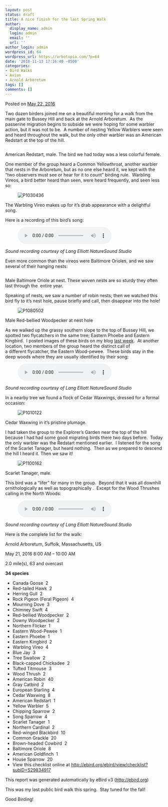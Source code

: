 ```yaml
---
layout: post
status: draft
title: A nice finish for the last Spring Walk
author:
  display_name: admin
  login: admin
  email: ''
  url: ''
author_login: admin
wordpress_id: 64
wordpress_url: https://arbotopia.com/?p=64
date: '2018-11-13 17:16:40 -0500'
categories:
- Bird Walks
- Avian
- Arnold Arboretum
tags: []
comments: []
---
```




<p>Posted on&nbsp;<a href="https://web.archive.org/web/20160725160650/http://www.arbotopia.com/a-nice-finish-for-the-last-spring-walk/">May 22, 2016</a><a href="https://web.archive.org/web/20160725160650/http://www.arbotopia.com:80/a-nice-finish-for-the-last-spring-walk/#"></a><a rel="noreferrer noopener" target="_blank" href="https://web.archive.org/web/20160725160650/http://www.arbotopia.com:80/a-nice-finish-for-the-last-spring-walk/#"></a><a href="https://web.archive.org/web/20160725160650/http://www.arbotopia.com:80/a-nice-finish-for-the-last-spring-walk/#"></a></p>





<p>Two dozen birders joined me on a beautiful morning for a walk from the main gate to Bussey Hill and back at the Arnold Arboretum. &nbsp;As the passerine&nbsp;migration begins to subside we were hoping for some warbler action, but it was not to be. &nbsp;A number of nesting Yellow Warblers were seen and heard throughout the walk, but the only other warbler was an American Redstart at the top of the hill.</p>


<p><!-- wp:image {"id":127} --></p>
<figure class="wp-block-image"><img src="https://arbotopia.com/wp-content/uploads/2018/11/P1050239.jpg" alt="" class="wp-image-127"/></figure>





<p>American Redstart, male. The bird we had today was a less colorful female.</p>





<p>One member of the group heard a Common Yellowthroat, another warbler that nests in the Arboretum, but as no one else heard&nbsp;it, we kept with the &ldquo;two observers must&nbsp;see or&nbsp;hear for it to count&rdquo; birding rule. &nbsp;Warbling Vireos, a bird better heard than seen, were heard frequently, and seen less so:</p>


<p><!-- wp:image {"id":1276} --></p>
<figure class="wp-block-image"><img src="https://web.archive.org/web/20160725160650im_/http://www.arbotopia.com/wp-content/uploads/2016/05/P1030436.jpg" alt="P1030436" class="wp-image-1276"/></figure>





<p>The Warbling Vireo makes up for it&rsquo;s drab appearance with a delightful song.</p>





<p>Here is a recording of this bird&rsquo;s song:</p>


<p><!-- wp:audio {"id":196} --></p>
<figure class="wp-block-audio"><audio controls src="https://arbotopia.com/wp-content/uploads/2018/11/Warbling-vireo-1.mp3"></audio></figure>
<p><!-- /wp:audio --></p>



<p><em>Sound recording courtesy of&nbsp;Lang Elliott NatureSound Studio</em></p>





<p>Even more common than&nbsp;the vireos were Baltimore Orioles, and we saw several of their hanging nests:</p>


<p><!-- wp:image {"id":119} --></p>
<figure class="wp-block-image"><img src="https://arbotopia.com/wp-content/uploads/2018/11/P1030005_1.jpg" alt="" class="wp-image-119"/></figure>





<p>Male Baltimore Oriole at nest. These woven nests are so sturdy they often last through the &nbsp;entire year.</p>





<p>Speaking of nests, we saw a number of robin nests; then we&nbsp;watched&nbsp;this bird fly to it&rsquo;s nest hole, pause briefly and call, then disappear into the hole!</p>


<p><!-- wp:image {"id":903} --></p>
<figure class="wp-block-image"><img src="https://web.archive.org/web/20160725160650im_/http://www.arbotopia.com/wp-content/uploads/2014/10/P1080502.jpg" alt="P1080502" class="wp-image-903"/></figure>





<p>Male Red-bellied Woodpecker at nest hole</p>





<p>As we walked up the grassy southern slope to the top of Bussey Hill, we spotted two flycatchers in the same tree; Eastern Phoebe and Eastern Kingbird. &nbsp;I posted images of these birds on my blog&nbsp;<a href="https://web.archive.org/web/20160725160650/http://www.arbotopia.com/an-urban-wild-in-the-arnold-arboretum/">last week</a>. &nbsp;At another location, two members of the group heard the distinct call of a&nbsp;different&nbsp;flycatcher, the Eastern Wood-pewee. &nbsp;These birds stay in the deep woods&nbsp;where they are usually identified by their song:</p>


<p><!-- wp:audio {"id":195} --></p>
<figure class="wp-block-audio"><audio controls src="https://arbotopia.com/wp-content/uploads/2018/11/E.Wood-pewee.wav"></audio></figure>
<p><!-- /wp:audio --></p>



<p><em>Sound recording courtesy of&nbsp;Lang Elliott NatureSound Studio</em></p>





<p>In a nearby tree we found a flock of Cedar Waxwings,&nbsp;dressed for a formal occasion:</p>


<p><!-- wp:image {"id":1107} --></p>
<figure class="wp-block-image"><img src="https://web.archive.org/web/20160725160650im_/http://www.arbotopia.com/wp-content/uploads/2015/05/P1010122.jpg" alt="P1010122" class="wp-image-1107"/></figure>





<p>Cedar Waxwing in it&rsquo;s pristine plumage.</p>





<p>I had taken the group to the Explorer&rsquo;s Garden near the top of the hill because I had had some good migrating birds there two days before. &nbsp;Today the only warbler was the Redstart mentioned&nbsp;earlier. &nbsp;I listened for the song of the&nbsp;Scarlet Tanager, but heard nothing. &nbsp;Then as we prepared&nbsp;to descend the hill I heard it. Then we saw it!</p>


<p><!-- wp:image {"id":1115} --></p>
<figure class="wp-block-image"><img src="https://web.archive.org/web/20160725160650im_/http://www.arbotopia.com/wp-content/uploads/2015/05/P1100162.jpg" alt="P1100162" class="wp-image-1115"/></figure>





<p>Scarlet Tanager, male.</p>





<p>This bird was a &ldquo;lifer&rdquo; for many in the group. &nbsp;Beyond that it was all downhill ornithologically as well as topographically&nbsp;. &nbsp;Except for the Wood Thrushes calling in the North Woods:</p>


<p><!-- wp:audio {"id":197} --></p>
<figure class="wp-block-audio"><audio controls src="https://arbotopia.com/wp-content/uploads/2018/11/Wood-Thrush-2.mp3"></audio></figure>
<p><!-- /wp:audio --></p>



<p><em>Sound recording courtesy of&nbsp;Lang Elliott NatureSound Studio</em></p>





<p>Here is the complete list for the walk:</p>





<p>Arnold Arboretum, Suffolk, Massachusetts, US</p>





<p>May 21, 2016 8:00 AM &ndash; 10:00 AM</p>





<p>2.0 mile(s),&nbsp;63 and overcast</p>





<p><strong>34 species</strong></p>


<p><!-- wp:list --></p>
<ul>
<li>Canada Goose &nbsp;2</li>
<li>Red-tailed Hawk &nbsp;2</li>
<li>Herring Gull &nbsp;2</li>
<li>Rock Pigeon (Feral Pigeon) &nbsp;4</li>
<li>Mourning Dove &nbsp;3</li>
<li>Chimney Swift &nbsp;4</li>
<li>Red-bellied Woodpecker &nbsp;2</li>
<li>Downy Woodpecker &nbsp;2</li>
<li>Northern Flicker &nbsp;1</li>
<li>Eastern Wood-Pewee &nbsp;1</li>
<li>Eastern Phoebe &nbsp;1</li>
<li>Eastern Kingbird &nbsp;2</li>
<li>Warbling Vireo &nbsp;4</li>
<li>Blue Jay &nbsp;3</li>
<li>Tree Swallow &nbsp;2</li>
<li>Black-capped Chickadee &nbsp;2</li>
<li>Tufted Titmouse &nbsp;3</li>
<li>Wood Thrush &nbsp;2</li>
<li>American Robin &nbsp;40</li>
<li>Gray Catbird &nbsp;2</li>
<li>European Starling &nbsp;4</li>
<li>Cedar Waxwing &nbsp;8</li>
<li>American Redstart &nbsp;1</li>
<li>Yellow Warbler &nbsp;5</li>
<li>Chipping Sparrow &nbsp;2</li>
<li>Song Sparrow &nbsp;4</li>
<li>Scarlet Tanager &nbsp;1</li>
<li>Northern Cardinal &nbsp;2</li>
<li>Red-winged Blackbird &nbsp;10</li>
<li>Common Grackle &nbsp;20</li>
<li>Brown-headed Cowbird &nbsp;2</li>
<li>Baltimore Oriole &nbsp;8</li>
<li>American Goldfinch &nbsp;1</li>
<li>House Sparrow &nbsp;20</li>
<li>View this checklist online at&nbsp;<a href="https://web.archive.org/web/20160725160650/http://ebird.org/ebird/view/checklist?subID=S29834917">http://ebird.org/ebird/view/checklist?subID=S29834917</a></li>
</ul>
<p><!-- /wp:list --></p>



<p>This report was generated automatically by eBird v3 (<a href="https://web.archive.org/web/20160725160650/http://ebird.org/">http://ebird.org</a>)</p>





<p>This was my last public bird walk this spring. &nbsp;Stay tuned for the fall!</p>





<p>Good Birding!<a href="https://web.archive.org/web/20160725160650/http://www.arbotopia.com:80/a-nice-finish-for-the-last-spring-walk/#"></a><a href="https://web.archive.org/web/20160725160650/http://www.arbotopia.com:80/a-nice-finish-for-the-last-spring-walk/#"></a><a href="https://web.archive.org/web/20160725160650/http://www.arbotopia.com:80/a-nice-finish-for-the-last-spring-walk/#"></a><a target="_blank" href="https://web.archive.org/web/20160725160650/http://www.arbotopia.com:80/a-nice-finish-for-the-last-spring-walk/#" rel="noreferrer noopener"></a><a href="https://web.archive.org/web/20160725160650/http://www.arbotopia.com:80/a-nice-finish-for-the-last-spring-walk/#"></a></p>


